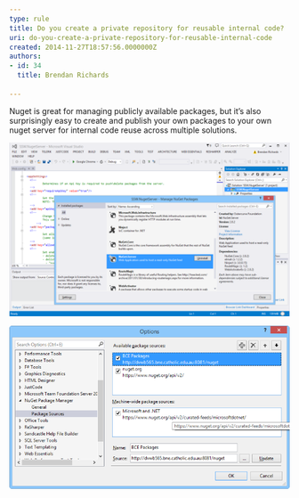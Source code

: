 ```yaml
---
type: rule
title: Do you create a private repository for reusable internal code?
uri: do-you-create-a-private-repository-for-reusable-internal-code
created: 2014-11-27T18:57:56.0000000Z
authors:
- id: 34
  title: Brendan Richards

---
```


Nuget is great for managing publicly available packages, but it’s also surprisingly easy to create and publish your own packages to your own nuget server for internal code reuse across multiple solutions.
 
![ You can create your own nuget server by simply creating a new asp.net web project and adding the Nuget.Server package](private-nuget-1.png) 

![ Add your new server as a package source under Tools | Options | Nuget Package Manager | Package Sources](private-nuget-2.png)

